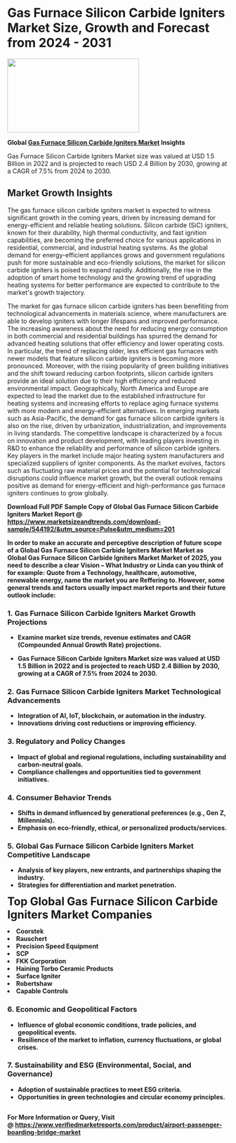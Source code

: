 <H1>Gas Furnace Silicon Carbide Igniters Market Size, Growth and Forecast from 2024 - 2031</H1><img class="aligncenter size-medium wp-image-584254" src="https://thirdeyenews.in/wp-content/uploads/2024/09/Global-Market-Research-300x168.jpeg" alt="" width="300" height="168" /><p><strong>Global&nbsp;<a href="https://www.marketsizeandtrends.com/download-sample/544192/&amp;utm_source=Pulse&amp;utm_medium=201">Gas Furnace Silicon Carbide Igniters Market</a> Insights</strong></p><p>Gas Furnace Silicon Carbide Igniters Market size was valued at USD 1.5 Billion in 2022 and is projected to reach USD 2.4 Billion by 2030, growing at a CAGR of 7.5% from 2024 to 2030.</p><p><h2>Market Growth Insights</h2> <p>The gas furnace silicon carbide igniters market is expected to witness significant growth in the coming years, driven by increasing demand for energy-efficient and reliable heating solutions. Silicon carbide (SiC) igniters, known for their durability, high thermal conductivity, and fast ignition capabilities, are becoming the preferred choice for various applications in residential, commercial, and industrial heating systems. As the global demand for energy-efficient appliances grows and government regulations push for more sustainable and eco-friendly solutions, the market for silicon carbide igniters is poised to expand rapidly. Additionally, the rise in the adoption of smart home technology and the growing trend of upgrading heating systems for better performance are expected to contribute to the market's growth trajectory.</p> <p><strong></strong></p> <p>The market for gas furnace silicon carbide igniters has been benefiting from technological advancements in materials science, where manufacturers are able to develop igniters with longer lifespans and improved performance. The increasing awareness about the need for reducing energy consumption in both commercial and residential buildings has spurred the demand for advanced heating solutions that offer efficiency and lower operating costs. In particular, the trend of replacing older, less efficient gas furnaces with newer models that feature silicon carbide igniters is becoming more pronounced. Moreover, with the rising popularity of green building initiatives and the shift toward reducing carbon footprints, silicon carbide igniters provide an ideal solution due to their high efficiency and reduced environmental impact. Geographically, North America and Europe are expected to lead the market due to the established infrastructure for heating systems and increasing efforts to replace aging furnace systems with more modern and energy-efficient alternatives. In emerging markets such as Asia-Pacific, the demand for gas furnace silicon carbide igniters is also on the rise, driven by urbanization, industrialization, and improvements in living standards. The competitive landscape is characterized by a focus on innovation and product development, with leading players investing in R&D to enhance the reliability and performance of silicon carbide igniters. Key players in the market include major heating system manufacturers and specialized suppliers of igniter components. As the market evolves, factors such as fluctuating raw material prices and the potential for technological disruptions could influence market growth, but the overall outlook remains positive as demand for energy-efficient and high-performance gas furnace igniters continues to grow globally.</p> <p><strong></p><p><span class=""><strong>Download Full PDF Sample Copy of Global Gas Furnace Silicon Carbide Igniters Market Report</strong> @ <a href="https://www.marketsizeandtrends.com/download-sample/544192/&amp;utm_source=Pulse&amp;utm_medium=201" target="_blank">https://www.marketsizeandtrends.com/download-sample/544192/&amp;utm_source=Pulse&amp;utm_medium=201</a></span></p><p>In order to make an accurate and perceptive description of future scope of a Global&nbsp;Gas Furnace Silicon Carbide Igniters Market Market as Global&nbsp;Gas Furnace Silicon Carbide Igniters Market Market of 2025, you need to describe a clear Vision &ndash; What Industry or Linda can you think of for example: Quote from a Technology, healthcare, automotive, renewable energy, name the market you are Reffering to. However, some general trends and factors usually impact market reports and their future outlook include:</p><h3>1.&nbsp;<strong>Gas Furnace Silicon Carbide Igniters Market Growth Projections</strong></h3><ul><li>Examine market size trends, revenue estimates and CAGR (Compounded Annual Growth Rate) projections.</li><li><p>Gas Furnace Silicon Carbide Igniters Market size was valued at USD 1.5 Billion in 2022 and is projected to reach USD 2.4 Billion by 2030, growing at a CAGR of 7.5% from 2024 to 2030.</p></li></ul><h3>2.&nbsp;<strong>Gas Furnace Silicon Carbide Igniters Market Technological Advancements</strong></h3><ul><li>Integration of AI, IoT, blockchain, or automation in the industry.</li><li>Innovations driving cost reductions or improving efficiency.</li></ul><h3>3.&nbsp;<strong>Regulatory and Policy Changes</strong></h3><ul><li>Impact of global and regional regulations, including sustainability and carbon-neutral goals.</li><li>Compliance challenges and opportunities tied to government initiatives.</li></ul><h3>4.&nbsp;<strong>Consumer Behavior Trends</strong></h3><ul><li>Shifts in demand influenced by generational preferences (e.g., Gen Z, Millennials).</li><li>Emphasis on eco-friendly, ethical, or personalized products/services.</li></ul><h3>5.&nbsp;<strong>Global Gas Furnace Silicon Carbide Igniters Market Competitive Landscape</strong></h3><ul><li>Analysis of key players, new entrants, and partnerships shaping the industry.</li><li>Strategies for differentiation and market penetration.</li></ul><p data-pm-slice="1 1 []"><span style="color: inherit; font-family: inherit; font-size: 25px;">Top Global Gas Furnace Silicon Carbide Igniters Market Companies</span></p><div class="" data-test-id=""><p><li>Coorstek</li><li> Rauschert</li><li> Precision Speed Equipment</li><li> SCP</li><li> FKK Corporation</li><li> Haining Torbo Ceramic Products</li><li> Surface Igniter</li><li> Robertshaw</li><li> Capable Controls</li></p></div><h3>6.&nbsp;<strong>Economic and Geopolitical Factors</strong></h3><ul><li>Influence of global economic conditions, trade policies, and geopolitical events.</li><li>Resilience of the market to inflation, currency fluctuations, or global crises.</li></ul><h3>7.&nbsp;<strong>Sustainability and ESG (Environmental, Social, and Governance)</strong></h3><ul><li>Adoption of sustainable practices to meet ESG criteria.</li><li>Opportunities in green technologies and circular economy principles.</li></ul><h2><strong style="font-size: 14px;">For More Information or Query, Visit @&nbsp;</strong><a style="background-color: #ffffff; font-size: 14px;" href="https://www.marketsizeandtrends.com/report/gas-furnace-silicon-carbide-igniters-market/" target="_blank">https://www.verifiedmarketreports.com/product/airport-passenger-boarding-bridge-market</a></h2>

